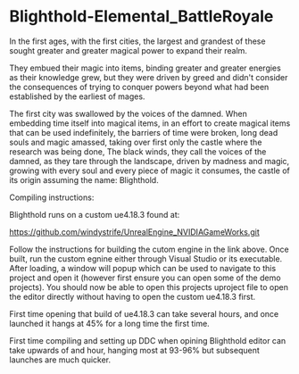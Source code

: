 # Blighthold-Elemental_BattleRoyale

In the first ages, with the first cities,
the largest and grandest of these sought greater and greater magical power to expand their realm.

They embued their magic into items, binding greater and greater energies as their knowledge grew,
but they were driven by greed and didn't consider the consequences of trying to conquer powers beyond what had been established by the earliest of mages.

The first city was swallowed by the voices of the damned.
When embedding time itself into magical items, in an effort to create magical items that can be used indefinitely,
the barriers of time were broken, long dead souls and magic amassed, taking over first only the castle where the research was being done,
The black winds, they call the voices of the damned, as they tare through the landscape, driven by madness and magic, growing with every soul and every piece of magic it consumes, the castle of its origin assuming the name: Blighthold.


Compiling instructions:

Blighthold runs on a custom ue4.18.3 found at:

https://github.com/windystrife/UnrealEngine_NVIDIAGameWorks.git

Follow the instructions for building the cutom engine in the link above.
Once built, run the custom egnine either through Visual Studio or its executable. After loading, a window will popup which can be used to navigate to this project and open it (however first ensure you can open some of the demo projects). You should now be able to open this projects uproject file to open the editor directly without having to open the custom ue4.18.3 first.

First time opening that build of ue4.18.3 can take several hours, and once launched it hangs at 45% for a long time the first time.

First time compiling and setting up DDC when opining Blighthold editor can take upwards of and hour, hanging most at 93-96% but subsequent launches are much quicker.
